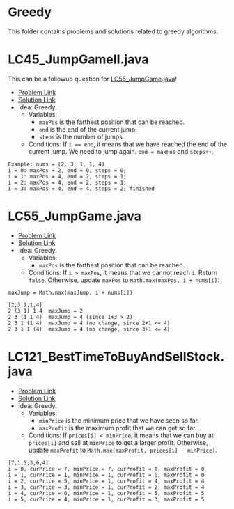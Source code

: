 # Greedy
This folder contains problems and solutions related to greedy algorithms.

# LC45_JumpGameII.java
This can be a followup question for [LC55_JumpGame.java](#lc55_jumpgamejava)!
* [Problem Link](https://leetcode.com/problems/jump-game-ii/)
* [Solution Link](../../LC0001_1000/LC0001_0100/LC0045_JumpGameII.java)
* Idea: Greedy. 
  * Variables:
    * `maxPos` is the farthest position that can be reached. 
    * `end` is the end of the current jump. 
    * `steps` is the number of jumps. 
  * Conditions: If `i == end`, it means that we have reached the end of the current jump. We need to jump again. `end = maxPos` and `steps++`.
```
Example: nums = [2, 3, 1, 1, 4]
i = 0: maxPos = 2, end = 0, steps = 0;
i = 1: maxPos = 4, end = 2, steps = 1; 
i = 2: maxPos = 4, end = 2, steps = 1;
i = 3: maxPos = 4, end = 4, steps = 2; finished
```


# LC55_JumpGame.java
* [Problem Link](https://leetcode.com/problems/jump-game/)
* [Solution Link](../../LC0001_1000/LC0001_0100/LC0055_JumpGame.java)
* Idea: Greedy. 
  * Variables:
    * `maxPos` is the farthest position that can be reached. 
  * Conditions: If `i > maxPos`, it means that we cannot reach `i`. Return `false`. Otherwise, update `maxPos` to `Math.max(maxPos, i + nums[i])`.
```
maxJump = Math.max(maxJump, i + nums[i])

[2,3,1,1,4]
2 (3 1) 1 4  maxJump = 2
2 3 (1 1 4)  maxJump = 4 (since 1+3 > 2)
2 3 1 (1 4)  maxJump = 4 (no change, since 2+1 <= 4)
2 3 1 1 (4)  maxJump = 4 (no change, since 3+1 <= 4)
```

# LC121_BestTimeToBuyAndSellStock.java
* [Problem Link](https://leetcode.com/problems/best-time-to-buy-and-sell-stock/)
* [Solution Link](../../LC0001_1000/LC0101_0200/LC0121_BestTimeToBuyAndSellStock.java)
* Idea: Greedy. 
  * Variables:
    * `minPrice` is the minimum price that we have seen so far. 
    * `maxProfit` is the maximum profit that we can get so far. 
  * Conditions: If `prices[i] < minPrice`, it means that we can buy at `prices[i]` and sell at `minPrice` to get a larger profit. Otherwise, update `maxProfit` to `Math.max(maxProfit, prices[i] - minPrice)`.
```
[7,1,5,3,6,4]
i = 0, curPrice = 7, minPrice = 7, curProfit = 0, maxProfit = 0
i = 1, curPrice = 1, minPrice = 1, curProfit = 0, maxProfit = 0
i = 2, curPrice = 5, minPrice = 1, curProfit = 4, maxProfit = 4
i = 3, curPrice = 3, minPrice = 1, curProfit = 2, maxProfit = 4
i = 4, curPrice = 6, minPrice = 1, curProfit = 5, maxProfit = 5
i = 5, curPrice = 4, minPrice = 1, curProfit = 3, maxProfit = 5
```

